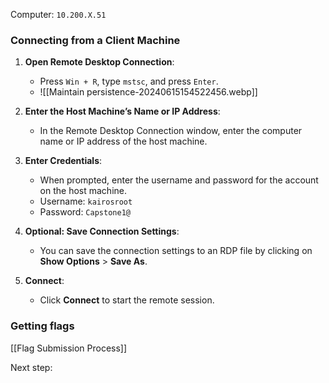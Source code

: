 Computer: `10.200.X.51`

### Connecting from a Client Machine

1. **Open Remote Desktop Connection**:
    
    - Press `Win + R`, type `mstsc`, and press `Enter`.
    - ![[Maintain persistence-20240615154522456.webp]]
1. **Enter the Host Machine’s Name or IP Address**:
    
    - In the Remote Desktop Connection window, enter the computer name or IP address of the host machine.
3. **Enter Credentials**:
    
    - When prompted, enter the username and password for the account on the host machine.
    - Username: `kairosroot`
    - Password: `Capstone1@`
1. **Optional: Save Connection Settings**:
    
    - You can save the connection settings to an RDP file by clicking on **Show Options** > **Save As**.
5. **Connect**:
    
    - Click **Connect** to start the remote session.

### Getting flags 
[[Flag Submission Process]]

Next step: 